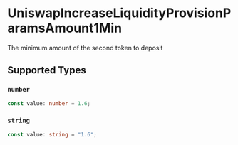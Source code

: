 # UniswapIncreaseLiquidityProvisionParamsAmount1Min

The minimum amount of the second token to deposit


## Supported Types

### `number`

```typescript
const value: number = 1.6;
```

### `string`

```typescript
const value: string = "1.6";
```

